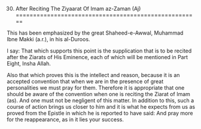 30. After Reciting The Ziyaarat Of Imam az-Zaman (Aj)
=====================================================

This has been emphasized by the great Shaheed-e-Awwal, Muhammad Ibne
Makki (a.r.), in his al-Duroos.

I say: That which supports this point is the supplication that is to be
recited after the Ziarats of His Eminence, each of which will be
mentioned in Part Eight, Insha Allah.

Also that which proves this is the intellect and reason, because it is
an accepted convention that when we are in the presence of great
personalities we must pray for them. Therefore it is appropriate that
one should be aware of the convention when one is reciting the Ziarat of
Imam (as). And one must not be negligent of this matter. In addition to
this, such a course of action brings us closer to him and it is what he
expects from us as proved from the Epistle in which he is reported to
have said: And pray more for the reappearance, as in it lies your
success.


